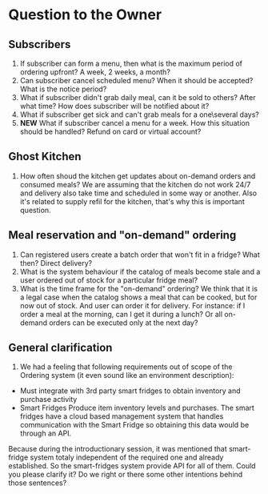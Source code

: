 # Question to the Owner 

## Subscribers 

1. If subscriber can form a menu, then what is the maximum period of ordering upfront? A week, 2 weeks, a month?
2. Can subscriber cancel scheduled menu? When it should be accepted? What is the notice period? 
3. What if subscriber didn't grab daily meal, can it be sold to others? After what time? How does subscriber will be notified about it? 
4. What if subscriber get sick and can't grab meals for a one\several days?
5. **NEW** What if subscriber cancel a menu for a week. How this situation should be handled? Refund on card or virtual account?  

## Ghost Kitchen 

1. How often shoud the kitchen get updates about on-demand orders and consumed meals? We are assuming that the kitchen do not work 24/7 and delivery also take time and scheduled in some way or another. Also it's related to supply refil for the kitchen, that's why this is important question. 

## Meal reservation and "on-demand" ordering 

1. Can registered users create a batch order that won't fit in a fridge? What then? Direct delivery? 
2. What is the system behaviour if the catalog of meals become stale and a user ordered out of stock for a particular fridge meal?  
3. What is the time frame for the "on-demand" ordering? We think that it is a legal case when the catalog shows a meal that can be cooked, but for now out of stock. And user can order it for delivery. For instance: if I order a meal at the morning, can I get it during a lunch? Or all on-demand orders can be executed only at the next day? 

## General clarification 

1. We had a feeling that following requirements out of scope of the Ordering system (it even sound like an environment description): 
- Must integrate with 3rd party smart fridges to obtain inventory and purchase activity
- Smart Fridges Produce item inventory levels and purchases. The smart fridges have a cloud based management system that handles communication with the Smart Fridge so obtaining this data would be through an API.

Because during the introductionary session, it was mentioned that smart-fridge system totaly independent of the required one and already established. So the smart-fridges system provide API for all of them. Could you please clarify it? Do we right or there some other intentions behind those sentences? 
